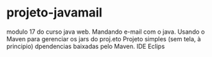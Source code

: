 # projeto-javamail
modulo 17 do curso java web. Mandando  e-mail  com o java.
Usando o  Maven para  gerenciar  os jars do proj.eto Projeto  simples (sem tela, à principio)
dpendencias baixadas  pelo Maven. IDE Eclips  
